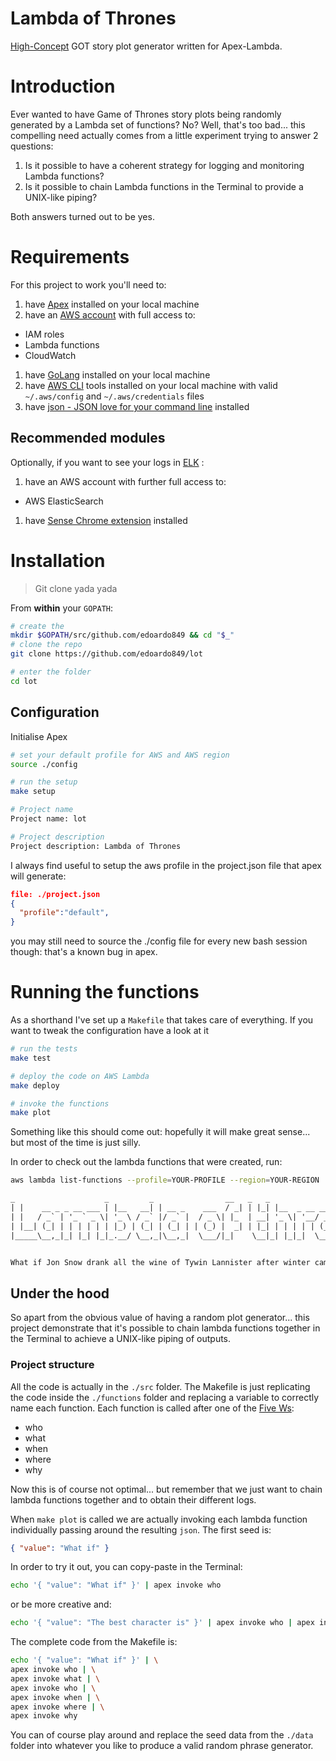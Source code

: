 Lambda of Thrones
=====

[High-Concept](https://en.wikipedia.org/wiki/High-concept) GOT story plot generator written for Apex-Lambda.

# Introduction
Ever wanted to have Game of Thrones story plots being randomly generated by a Lambda set of functions? No? Well, that's too bad... this compelling need actually comes from a little experiment trying to answer 2 questions:

1. Is it possible to have a coherent strategy for logging and monitoring Lambda functions?
1. Is it possible to chain Lambda functions in the Terminal to provide a UNIX-like piping?

Both answers turned out to be yes.

# Requirements
For this project to work you'll need to:
1. have [Apex](http://apex.run/) installed on your local machine
1. have an [AWS account](https://console.aws.amazon.com) with full access to:
  - IAM roles
  - Lambda functions
  - CloudWatch
1. have [GoLang](https://golang.org/doc/install) installed on your local machine
1. have [AWS CLI](https://aws.amazon.com/cli/) tools installed on your local machine with valid `~/.aws/config` and `~/.aws/credentials` files
1. have [json - JSON love for your command line](http://trentm.com/json/#INSTALL-PROJECT-BUGS) installed

## Recommended modules
Optionally, if you want to see your logs in [ELK](https://www.elastic.co/products) :

1. have an AWS account with further full access to:
  - AWS ElasticSearch
1. have [Sense Chrome extension](https://chrome.google.com/webstore/detail/sense-beta/lhjgkmllcaadmopgmanpapmpjgmfcfig?hl=en) installed

# Installation
> Git clone yada yada

From **within** your `GOPATH`:
```bash
# create the
mkdir $GOPATH/src/github.com/edoardo849 && cd "$_"
# clone the repo
git clone https://github.com/edoardo849/lot

# enter the folder
cd lot
```

## Configuration
Initialise Apex
```bash
# set your default profile for AWS and AWS region
source ./config

# run the setup
make setup

# Project name
Project name: lot

# Project description
Project description: Lambda of Thrones
```

I always find useful to setup the aws profile in the project.json file that apex will generate:

```json
file: ./project.json
{
  "profile":"default",
}
```

you may still need to source the ./config file for every new bash session though: that's a known bug in apex.

# Running the functions

As a shorthand I've set up a `Makefile` that takes care of everything. If you want to tweak the configuration have a look at it

```bash
# run the tests
make test

# deploy the code on AWS Lambda
make deploy

# invoke the functions
make plot
```

Something like this should come out: hopefully it will make great sense... but most of the time is just silly.

In order to check out the lambda functions that were created, run:
```bash
aws lambda list-functions --profile=YOUR-PROFILE --region=YOUR-REGION
```

```txt
_                    _         _                __   _   _
| |    __ _ _ __ ___ | |__   __| | __ _    ___  / _| | |_| |__  _ __ ___  _ __   ___  ___
| |   / _` | '_ ` _ \| '_ \ / _` |/ _` |  / _ \| |_  | __| '_ \| '__/ _ \| '_ \ / _ \/ __|
| |__| (_| | | | | | | |_) | (_| | (_| | | (_) |  _| | |_| | | | | | (_) | | | |  __/\__ \
|_____\__,_|_| |_| |_|_.__/ \__,_|\__,_|  \___/|_|    \__|_| |_|_|  \___/|_| |_|\___||___/


What if Jon Snow drank all the wine of Tywin Lannister after winter came in the Eyre because when dead men come hunting... you think it matters who sits on the iron throne?

```

## Under the hood
So apart from the obvious value of having a random plot generator... this project demonstrate that it's possible to chain lambda functions together in the Terminal to achieve a UNIX-like piping of outputs.

### Project structure
All the code is actually in the `./src` folder. The Makefile is just replicating the code inside the `./functions` folder and replacing a variable to correctly name each function. Each function is called after one of the [Five Ws](https://en.wikipedia.org/wiki/Five_Ws):
- who  
- what
- when
- where
- why

Now this is of course not optimal... but remember that we just want to chain lambda functions together and to obtain their different logs.

When `make plot` is called we are actually invoking each lambda function individually passing around the resulting `json`. The first seed is:
```json
{ "value": "What if" }
```

In order to try it out, you can copy-paste in the Terminal:
```bash
echo '{ "value": "What if" }' | apex invoke who
```

or be more creative and:
```bash
echo '{ "value": "The best character is" }' | apex invoke who | apex invoke why

```

The complete code from the Makefile is:
```bash
echo '{ "value": "What if" }' | \
apex invoke who | \
apex invoke what | \
apex invoke who | \
apex invoke when | \
apex invoke where | \
apex invoke why
```

You can of course play around and replace the seed data from the `./data` folder into whatever you like to produce a valid random phrase generator.
